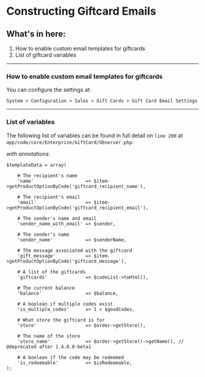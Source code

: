 # Constructing Giftcard Emails

## What's in here:

1. How to enable custom email templates for giftcards
2. List of giftcard variables

---

### How to enable custom email templates for giftcards

You can configure the settings at:

`System > Configuration > Sales > Gift Cards > Gift Card Email Settings `

---

### List of variables

The following list of variables can be found in full detail on `line 200` at `app/code/core/Enterprise/GiftCard/Observer.php`:

*with annotations*:

```
$templateData = array(

    # The recipient's name
    'name'                   => $item->getProductOptionByCode('giftcard_recipient_name'),
    
    # The recipient's email
    'email'                  => $item->getProductOptionByCode('giftcard_recipient_email'),
    
    # The sender's name and email
    'sender_name_with_email' => $sender,
    
    # The sender's name
    'sender_name'            => $senderName,
    
    # The message associated with the giftcard
    'gift_message'           => $item->getProductOptionByCode('giftcard_message'),
    
    # A list of the giftcards
    'giftcards'              => $codeList->toHtml(),
    
    # The current balance
    'balance'                => $balance,
    
    # A boolean if multiple codes exist
    'is_multiple_codes'      => 1 < $goodCodes,
    
    # What store the giftcard is for
    'store'                  => $order->getStore(),
    
    # The name of the store
    'store_name'             => $order->getStore()->getName(), // @deprecated after 1.4.0.0-beta1
    
    # A boolean if the code may be redeemed
    'is_redeemable'          => $isRedeemable,
);
```
